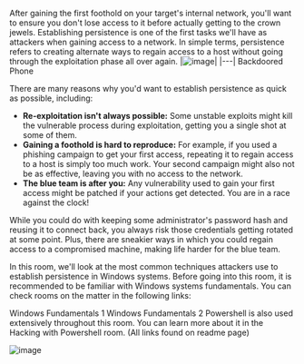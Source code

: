 
After gaining the first foothold on your target's internal network, you'll want to ensure you don't lose access to it before actually getting to the crown jewels. Establishing persistence is one of the first tasks we'll have as attackers when gaining access to a network. In simple terms, persistence refers to creating alternate ways to regain access to a host without going through the exploitation phase all over again.
|![image](https://github.com/user-attachments/assets/19c2fa9f-c662-4d95-9bca-37f16ab72920)|
|---|
Backdoored Phone

There are many reasons why you'd want to establish persistence as quick as possible, including:

* **Re-exploitation isn't always possible:** Some unstable exploits might kill the vulnerable process during exploitation, getting you a single shot at some of them.
* **Gaining a foothold is hard to reproduce:** For example, if you used a phishing campaign to get your first access, repeating it to regain access to a host is simply too much work. Your second campaign might also not be as effective, leaving you with no access to the network.
* **The blue team is after you:** Any vulnerability used to gain your first access might be patched if your actions get detected. You are in a race against the clock!

While you could do with keeping some administrator's password hash and reusing it to connect back, you always risk those credentials getting rotated at some point. Plus, there are sneakier ways in which you could regain access to a compromised machine, making life harder for the blue team.

In this room, we'll look at the most common techniques attackers use to establish persistence in Windows systems. Before going into this room, it is recommended to be familiar with Windows systems fundamentals. You can check rooms on the matter in the following links:

Windows Fundamentals 1
Windows Fundamentals 2
Powershell is also used extensively throughout this room. You can learn more about it in the Hacking with Powershell room.
(All links found on readme page)

![image](https://github.com/user-attachments/assets/8a0e0d54-5d68-47bc-986e-027cc7ef6231)
